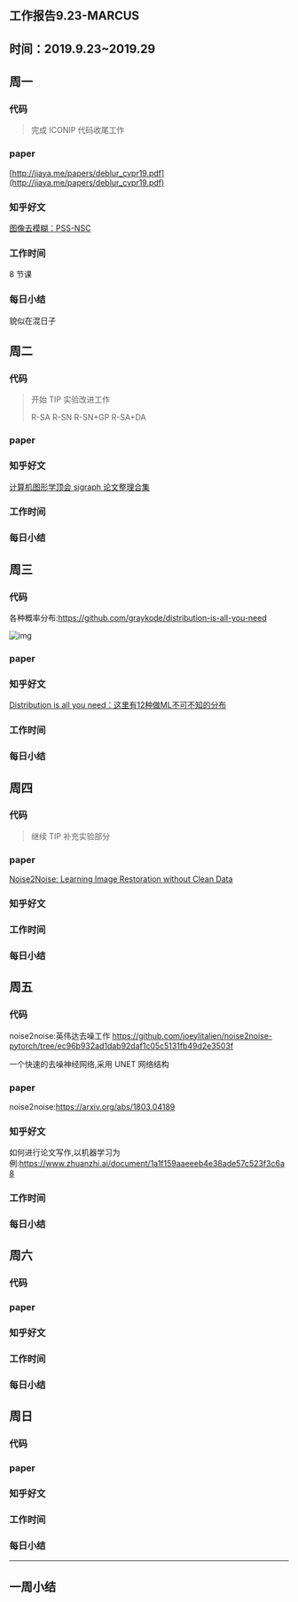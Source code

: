 ## 工作报告9.23-MARCUS

## 时间：2019.9.23~2019.29

## 周一

### 代码

> 完成 ICONIP 代码收尾工作

### paper

[http://jiaya.me/papers/deblur_cvpr19.pdf](http://jiaya.me/papers/deblur_cvpr19.pdf)



### 知乎好文

[图像去模糊：PSS-NSC](https://zhuanlan.zhihu.com/p/81378894)



### 工作时间

8 节课

### 每日小结

貌似在混日子

## 周二

### 代码

> 开始 TIP 实验改进工作
>
> R-SA              R-SN              R-SN+GP              R-SA+DA
>
> 

### paper



### 知乎好文

[计算机图形学顶会 sigraph 论文整理合集](http://kesen.realtimerendering.com/)

### 工作时间



### 每日小结

## 周三

### 代码

各种概率分布:https://github.com/graykode/distribution-is-all-you-need

![img](https://cy-1256894686.cos.ap-beijing.myqcloud.com/cy/2019-09-25-031137.png)

### paper



### 知乎好文

[Distribution is all you need：这里有12种做ML不可不知的分布](https://zhuanlan.zhihu.com/p/83578219)

### 工作时间



### 每日小结

## 周四

### 代码

> 继续 TIP 补充实验部分
>
> 

### paper

[Noise2Noise: Learning Image Restoration without Clean Data](https://arxiv.org/pdf/1803.04189.pdf)

### 知乎好文



### 工作时间



### 每日小结

## 周五

### 代码

noise2noise:英伟达去噪工作
https://github.com/joeylitalien/noise2noise-pytorch/tree/ec96b932ad1dab92daf1c05c5131fb49d2e3503f

一个快速的去噪神经网络,采用 UNET 网络结构

### paper

noise2noise:https://arxiv.org/abs/1803.04189

### 知乎好文

如何进行论文写作,以机器学习为例:https://www.zhuanzhi.ai/document/1a1f159aaeeeb4e38ade57c523f3c6a8



### 工作时间



### 每日小结

## 周六

### 代码



### paper



### 知乎好文



### 工作时间



### 每日小结

## 周日

### 代码



### paper



### 知乎好文



### 工作时间



### 每日小结



------

## 一周小结